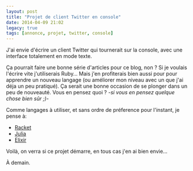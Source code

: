 ```yaml
---
layout: post
title: "Projet de client Twitter en console"
date: 2014-04-09 21:02
legacy: true
tags: [annonce, projet, twitter, console]
---
```


J'ai envie d'écrire un client Twitter qui tournerait sur la
console, avec une interface totalement en mode texte.

<!-- more -->

Ça pourrait faire une bonne série d'articles pour ce blog,
non ? Si je voulais l'écrire vite j'utiliserais Ruby…
Mais j'en profiterais bien aussi pour pour apprendre
un nouveau langage (ou améliorer mon niveau avec un que
j'ai déja un peu pratiqué). Ça serait une bonne occasion de
se plonger dans un peu de nouveauté. Vous en pensez quoi ?
*-si vous en pensez quelque chose bien sûr ;)-*

Comme langages à utiliser, et sans ordre de préference pour
l'instant, je pense à:

- [Racket](http://racket-lang.org/)
- [Julia](http://julialang.org/)
- [Elixir](http://elixir-lang.org/)

Voilà, on verra si ce projet démarre, en tous cas j'en ai
bien envie…



À demain.



